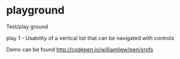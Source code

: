 playground
==========

Test/play ground

play 1 - Usability of a vertical list that can be navigated with controls

Demo can be found http://codepen.io/williamliew/pen/xrofs